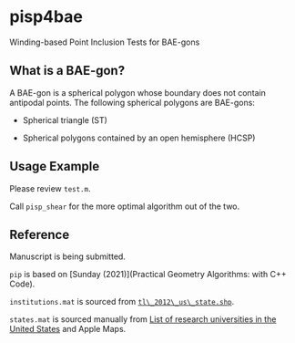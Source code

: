 # pisp4bae
Winding-based Point Inclusion Tests for BAE-gons

## What is a BAE-gon?

A BAE-gon is a spherical polygon whose boundary does not contain antipodal
points. The following spherical polygons are BAE-gons:

- Spherical triangle (ST)

- Spherical polygons contained by an open hemisphere (HCSP)

## Usage Example

Please review `test.m`.

Call `pisp_shear` for the more optimal algorithm out of the two.

## Reference

Manuscript is being submitted.

`pip` is based on [Sunday (2021)](Practical Geometry Algorithms: with C++ Code).

`institutions.mat` is sourced from
[`tl\_2012\_us\_state.shp`](https://www.sciencebase.gov/catalog/item/52c78623e4b060b9ebca5be5).

`states.mat` is sourced manually from
[List of research universities in the United States](https://en.wikipedia.org/wiki/List_of_research_universities_in_the_United_States)
and Apple Maps.
